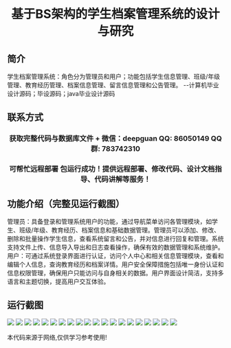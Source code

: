 <p><h1 align="center">基于BS架构的学生档案管理系统的设计与研究</h1></p>

## 简介
学生档案管理系统：角色分为管理员和用户；功能包括学生信息管理、班级/年级管理、教育经历管理、档案信息管理、留言信息管理和公告管理。    --计算机毕业设计源码；毕设源码；java毕业设计源码


## 联系方式
<p><h3 align="center">获取完整代码与数据库文件 + 微信：deepguan QQ: 86050149 QQ群: 783742310</h3></p>
<p><h3 align="center">可帮忙远程部署 包运行成功！提供远程部署、修改代码、设计文档指导、代码讲解等服务！</h3></p>

## 功能介绍（完整见运行截图）
管理员：具备登录和管理系统用户的功能，通过导航菜单访问各管理模块，如学生、班级/年级、教育经历、档案信息和基础数据管理。管理员可以添加、修改、删除和批量操作学生信息，查看系统留言和公告，并对信息进行回复和管理。系统支持文件上传、信息导入导出和日志查看操作，确保有效的数据管理和系统维护。  
用户：可通过系统登录界面进行认证，访问个人中心和相关信息管理模块，查看和编辑个人信息，查询教育经历和档案详情。用户安全保障措施包括唯一身份认证和信息权限管理，确保用户只能访问与自身相关的数据。用户界面设计简洁，支持多语言和主题切换，提高用户交互体验。


## 运行截图
![](img/001.jpg)
![](img/002.jpg)
![](img/003.jpg)
![](img/004.jpg)
![](img/005.jpg)
![](img/006.jpg)
![](img/007.jpg)
![](img/008.jpg)
![](img/009.jpg)
![](img/010.jpg)
![](img/011.jpg)
![](img/012.jpg)
![](img/013.jpg)
![](img/014.jpg)
![](img/015.jpg)
![](img/016.jpg)
![](img/017.jpg)
![](img/018.jpg)
![](img/019.jpg)
![](img/020.jpg)

<p>本代码来源于网络,仅供学习参考使用!</p>
